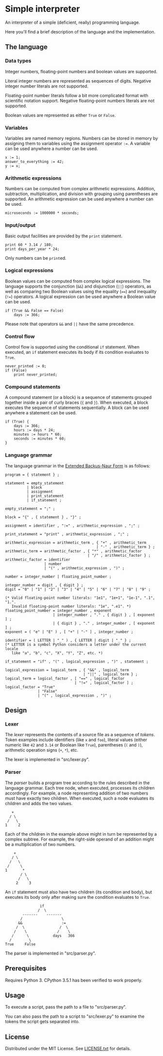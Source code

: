 Simple interpreter
==================

An interpreter of a simple (deficient, really) programming language.

Here you'll find a brief description of the language and the implementation.

The language
------------

### Data types

Integer numbers, floating-point numbers and boolean values are supported.

Literal integer numbers are represented as sequences of digits.
Negative integer number literals are not supported.

Floating-point number literals follow a bit more complicated format with
scientific notation support.
Negative floating-point numbers literals are not supported.

Boolean values are represented as either `True` or `False`.

### Variables

Variables are named memory regions.
Numbers can be stored in memory by assigning them to variables using the
assignment operator `:=`.
A variable can be used anywhere a number can be used.

    x := 1;
    answer_to_everything := 42;
    y := x;

### Arithmetic expressions

Numbers can be computed from complex arithmetic expressions.
Addition, subtraction, multiplication, and division with grouping using
parentheses are supported.
An arithmetic expression can be used anywhere a number can be used.

    microseconds := 1000000 * seconds;

### Input/output

Basic output facilities are provided by the `print` statement.

    print 60 * 3.14 / 180;
    print days_per_year * 24;

Only numbers can be `print`ed.

### Logical expressions

Boolean values can be computed from complex logical expressions.
The language supports the conjunction (`&&`) and disjunction (`||`) operators,
as well as comparing two Boolean values using the equality (`==`) and
inequality (`!=`) operators.
A logical expression can be used anywhere a Boolean value can be used.

    if (True && False == False)
        days := 366;

Please note that operators `&&` and `||` have the same precedence.

### Control flow

Control flow is supported using the conditional `if` statement.
When executed, an `if` statement executes its body if its condition evaluates
to `True`.

    never_printed := 0;
    if (False)
        print never_printed;

### Compound statements

A compound statement (or a block) is a sequence of statements grouped together
inside a pair of curly braces (`{` and `}`).
When executed, a block executes the sequence of statements sequentially.
A block can be used anywhere a statement can be used.

    if (True) {
        days := 366;
        hours := days * 24;
        minutes := hours * 60;
        seconds := minutes * 60;
    }

### Language grammar

The language grammar in the [Extended Backus-Naur Form] is as follows:

    program = { statement } ;

    statement = empty_statement
              | block
              | assignment
              | print_statement
              | if_statement ;

    empty_statement = ";" ;

    block = "{" , { statement } , "}" ;

    assignment = identifier , ":=" , arithmetic_expression , ";" ;

    print_statement = "print" , arithmetic_expression , ";" ;

    arithmetic_expression = arithmetic_term , { "+" , arithmetic_term
                                              | "-" , arithmetic_term } ;
    arithmetic_term = arithmetic_factor , { "*" , arithmetic_factor
                                          | "/" , arithmetic_factor } ;
    arithmetic_factor = identifier
                      | number
                      | "(" , arithmetic_expression , ")" ;

    number = integer_number | floating_point_number ;

    integer_number = digit , { digit } ;
    digit = "0" | "1" | "2" | "3" | "4" | "5" | "6" | "7" | "8" | "9" ;

    (* Valid floating-point number literals: "1e1", "1e+1", "1e-1", ".1", "1.".
       Invalid floating-point number literals: "1e", ".e1". *)
    floating_point_number = integer_number , exponent
                          | integer_number , "." , { digit } , [ exponent ] ;
                          | { digit } , "." , integer_number , [ exponent ] ;
    exponent = ( "e" | "E" ) , [ "+" | "-" ] , integer_number ;

    identifier = ( LETTER | "_" ) , { LETTER | digit | "_" } ;
    (* LETTER is a symbol Python considers a letter under the current locale
       like "a", "b", "c", "X", "Y", "Z", etc. *)

    if_statement = "if" , "(" , logical_expression , ")" , statement ;

    logical_expression = logical_term , { "&&" , logical_term
                                        | "||" , logical_term } ;
    logical_term = logical_factor , [ "==" , logical_factor
                                    | "!=" , logical_factor ] ;
    logical_factor = "True"
                   | "False"
                   | "(" , logical_expression , ")" ;

[Extended Backus-Naur Form]: https://en.wikipedia.org/wiki/Extended_Backus%E2%80%93Naur_Form

Design
------

### Lexer

The *lexer* represents the contents of a source file as a sequence of *tokens*.
Token examples include identifiers (like `x` and `foo`), literal values (either
numeric like `42` and `3.14` or Boolean like `True`), parentheses (`(` and
`)`), arithmetic operation signs (`+`, `*`), etc.

The lexer is implemented in "src/lexer.py".

### Parser

The *parser* builds a program tree according to the rules described in the
language grammar.
Each tree node, when executed, processes its children accordingly.
For example, a node representing addition of two numbers must have exactly
two children.
When executed, such a node evaluates its children and adds the two values.

       +
      / \
     /   \
    1     2

Each of the children in the example above might in turn be represented by a
complex subtree.
For example, the right-side operand of an addition might be a multiplication of
two numbers.

        +
       / \
      /   \
     /     \
    1       *
           / \
          /   \
         2     3

An `if` statement must also have two children (its condition and body), but
executes its body only after making sure the condition evaluates to `True`.

                    if
                   /  \
            -------    -------
           /                  \
          &&                  :=
         /  \                /  \
        /    \              /    \
       /      \           days   366
      /        \
    True     False

The parser is implemented in "src/parser.py".

Prerequisites
-------------

Requires Python 3.
CPython 3.5.1 has been verified to work properly.

Usage
-----

To execute a script, pass the path to a file to "src/parser.py".

You can also pass the path to a script to "src/lexer.py" to examine the tokens
the script gets separated into.

License
-------

Distributed under the MIT License.
See [LICENSE.txt] for details.

[LICENSE.txt]: LICENSE.txt
